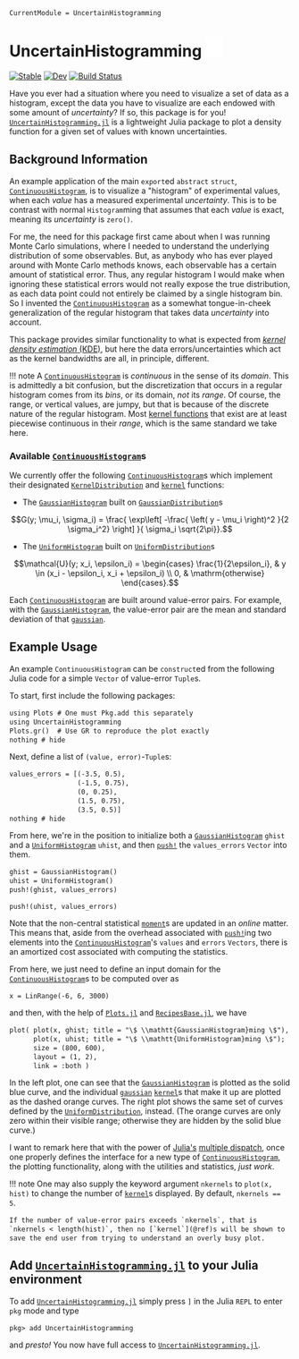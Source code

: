 ```@meta
CurrentModule = UncertainHistogramming
```

# UncertainHistogramming [![GithubLink](assets/GitHub-Mark-Light-32px.png)](https://github.com/meese-wj/UncertainHistogramming.jl)

[![Stable](https://img.shields.io/badge/docs-stable-blue.svg)](https://meese-wj.github.io/UncertainHistogramming.jl/stable) [![Dev](https://img.shields.io/badge/docs-dev-blue.svg)](https://meese-wj.github.io/UncertainHistogramming.jl/dev) [![Build Status](https://github.com/meese-wj/UncertainHistogramming.jl/actions/workflows/CI.yml/badge.svg?branch=main)](https://github.com/meese-wj/UncertainHistogramming.jl/actions/workflows/CI.yml?query=branch%3Amain)

Have you ever had a situation where you need to visualize a set of data as a histogram, except the data you have to visualize are each endowed with some amount of _uncertainty_? If so, this package is for you! [`UncertainHistogramming.jl`](https://github.com/meese-wj/UncertainHistogramming.jl) is a lightweight Julia package to plot a density function for a given set of values with known uncertainties.

## Background Information

An example application of the main `export`ed `abstract` `struct`, [`ContinuousHistogram`](@ref), is to visualize a "histogram" of experimental values, when each _value_ has a measured experimental _uncertainty_. This is to be contrast with normal `Histogram`ming that assumes that each _value_ is exact, meaning its _uncertainty_ is `zero()`.

For me, the need for this package first came about when I was running Monte Carlo simulations, where I needed to understand the underlying distribution of some observables. But, as anybody who has ever played around with Monte Carlo methods knows, each observable has a certain amount of statistical error. Thus, any regular histogram I would make when ignoring these statistical errors would not really expose the true distribution, as each data point could not entirely be claimed by a single histogram bin. So I invented the [`ContinuousHistogram`](@ref) as a somewhat tongue-in-cheek generalization of the regular histogram that takes data _uncertainty_ into account.

This package provides similar functionality to what is expected from [_kernel density estimation_ (KDE)](https://en.wikipedia.org/wiki/Kernel_density_estimation?oldformat=true), but here the data errors/uncertainties which act as the kernel bandwidths are all, in principle, different.

!!! note
    A [`ContinuousHistogram`](@ref) is _continuous_ in the sense of its _domain_. This is admittedly a bit confusion, but the discretization that occurs in a regular histogram comes from its _bins_, or its domain, _not_ its _range_. Of course, the range, or vertical values, are jumpy, but that is because of the discrete nature of the regular histogram. Most [kernel functions](https://en.wikipedia.org/wiki/Kernel_density_estimation?oldformat=true#Definition) that exist are at least piecewise continuous in their _range_, which is the same standard we take here.

### Available [`ContinuousHistogram`](@ref)s

We currently offer the following [`ContinuousHistogram`](@ref)s which implement their designated [`KernelDistribution`](@ref) and [`kernel`](@ref) functions:

* The [`GaussianHistogram`](@ref) built on [`GaussianDistribution`](@ref)s

```math
G(y; \mu_i, \sigma_i) = \frac{ \exp\left[ -\frac{ \left( y - \mu_i \right)^2 }{2 \sigma_i^2} \right] }{ \sigma_i \sqrt{2\pi}}.
```

* The [`UniformHistogram`](@ref) built on [`UniformDistribution`](@ref)s

```math
\mathcal{U}(y; x_i, \epsilon_i) = \begin{cases}
\frac{1}{2\epsilon_i}, & y \in (x_i - \epsilon_i, x_i + \epsilon_i)
\\
0, & \mathrm{otherwise}
\end{cases}.
```

Each [`ContinuousHistogram`](@ref) are built around value-error pairs. For example, with the [`GaussianHistogram`](@ref), the value-error pair are the mean and standard deviation of that [`gaussian`](@ref).

## Example Usage

An example `ContinuousHistogram` can be `construct`ed from the following Julia code for a simple `Vector` of value-error `Tuple`s.

To start, first include the following packages:

```@example usage
using Plots # One must Pkg.add this separately
using UncertainHistogramming
Plots.gr()  # Use GR to reproduce the plot exactly
nothing # hide
```

Next, define a list of `(value, error)`-`Tuple`s:

```@example usage
values_errors = [(-3.5, 0.5), 
                 (-1.5, 0.75),
                 (0, 0.25), 
                 (1.5, 0.75), 
                 (3.5, 0.5)]
nothing # hide
```

From here, we're in the position to initialize both a [`GaussianHistogram`](@ref) `ghist` and a [`UniformHistogram`](@ref) `uhist`, and then [`push!`](@ref) the `values_errors` `Vector` into them.

```@example usage
ghist = GaussianHistogram()
uhist = UniformHistogram()
push!(ghist, values_errors)
```

```@example usage
push!(uhist, values_errors)
```

Note that the non-central statistical [`moment`](@ref)s are updated in an _online_ matter. This means that, aside from the overhead associated with [`push!`](@ref)ing two elements into the [`ContinuousHistogram`](@ref)'s `values` and `errors` `Vectors`, there is an amortized cost associated with computing the statistics.

From here, we just need to define an input domain for the [`ContinuousHistogram`](@ref)s to be computed over as

```@example usage
x = LinRange(-6, 6, 3000)
```

and then, with the help of [`Plots.jl`](https://docs.juliaplots.org/stable/) and [`RecipesBase.jl`](https://juliaplots.org/RecipesBase.jl/stable/), we have

```@example usage
plot( plot(x, ghist; title = "\$ \\mathtt{GaussianHistogram}ming \$"), 
      plot(x, uhist; title = "\$ \\mathtt{UniformHistogram}ming \$"); 
      size = (800, 600), 
      layout = (1, 2), 
      link = :both )
```

In the left plot, one can see that the [`GaussianHistogram`](@ref) is plotted as the solid blue curve, and the individual [`gaussian`](@ref) [`kernel`](@ref)s that make it up are plotted as the dashed orange curves. The right plot shows the same set of curves defined by the [`UniformDistribution`](@ref), instead. (The orange curves are only zero within their visible range; otherwise they are hidden by the solid blue curve.) 

I want to remark here that with the power of [Julia's](https://docs.julialang.org/en/v1/manual/methods/) [multiple dispatch](https://en.wikipedia.org/wiki/Multiple_dispatch?oldformat=true), once one properly defines the interface for a new type of [`ContinuousHistogram`](@ref), the plotting functionality, along with the utilities and statistics, _just work_.

!!! note
    One may also supply the keyword argument `nkernels` to `plot(x, hist)` to change the number of
    [`kernel`](@ref)s displayed. By default, `nkernels == 5`. 
    
    If the number of value-error pairs exceeds `nkernels`, that is `nkernels < length(hist)`, then no [`kernel`](@ref)s will be shown to save the end user from trying to understand an overly busy plot.



## Add [`UncertainHistogramming.jl`](https://github.com/meese-wj/UncertainHistogramming.jl) to your Julia environment

To add [`UncertainHistogramming.jl`](https://github.com/meese-wj/UncertainHistogramming.jl) simply press `]` in the Julia `REPL` to enter `pkg` mode and type

```
pkg> add UncertainHistogramming
```

and _presto!_ You now have full access to [`UncertainHistogramming.jl`](https://github.com/meese-wj/UncertainHistogramming.jl).

